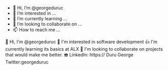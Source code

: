 - 👋 Hi, I’m @georgeduruc
- 👀 I’m interested in ...
- 🌱 I’m currently learning ...
- 💞️ I’m looking to collaborate on ...
- 📫 How to reach me ...

<!---
georgeduruc/georgeduruc is a ✨ special ✨ repository because its `README.md` (this file) appears on your GitHub profile.
You can click the Preview link to take a look at your changes.
--->
👋 Hi, I'm @georgeduruc
🙂 I'm interested in software development 
👍 I'm currently learning its basics at ALX
🤝 I'm looking to collaborate on projects that would make me better. 
☎️ LinkedIn: https:// Duru George  Twitter:georgeduruc 
